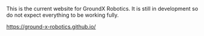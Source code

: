 This is the current website for GroundX Robotics. It is still in development so do not expect everything to be working fully.

https://ground-x-robotics.github.io/
